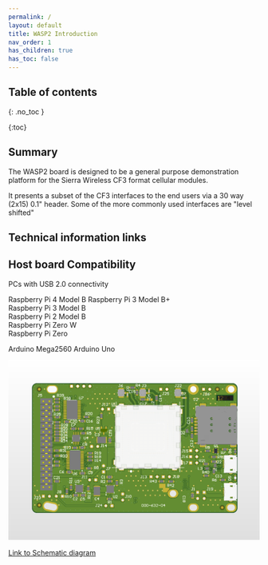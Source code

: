 ```yaml
---
permalink: /
layout: default
title: WASP2 Introduction
nav_order: 1
has_children: true
has_toc: false
---
```


## Table of contents
{: .no_toc  }

{:toc}


## Summary

The WASP2 board is designed to be a general purpose demonstration platform for
 the Sierra Wireless CF3 format cellular modules.
 
It presents a subset of the CF3 interfaces to the end users via a
 30 way (2x15) 0.1" header. Some of the more commonly used interfaces are "level shifted"

## Technical information links


## Host board Compatibility

PCs with USB 2.0 connectivity

Raspberry Pi 4 Model B 
Raspberry Pi 3 Model B+  
Raspberry Pi 3 Model B  
Raspberry Pi 2 Model B  
Raspberry Pi Zero W  
Raspberry Pi Zero  

Arduino Mega2560
Arduino Uno
  

![Picture of WASP2 PCA appear here alt <](./images/wasp2_plain.png "WASP2 Top Side")

[Link to Schematic diagram](./images/000-633-04_TMB_WP2020project.pdf "WASP2 Schematic")

